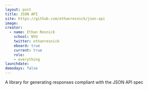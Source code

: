 ```yaml
---
layout: post
title: JSON API
site: https://github.com/ethanresnick/json-api
image: 
creator: 
  - name: Ethan Resnick
    school: NYU
    twitter: ethanresnick
    eboard: true
    current: true
    role:
    - everything
launchdate:
demodays: false
---
```


A library for generating responses compliant with the JSON API spec